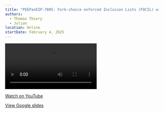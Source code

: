 ```yaml
---
title: "PEEPanEIP-7805: Fork-choice enforced Inclusion Lists (FOCIL) with Thomas Thiery & Julian Ma"
authors:
  - Thomas Thiery
  - Julian
location: Online
startDate: February 4, 2025
---
```


<video src="https://youtu.be/cUGyLx-mf6I?si=h98mKRZYiHP78sGR"></video>

[Watch on YouTube](https://youtu.be/cUGyLx-mf6I?si=h98mKRZYiHP78sGR)

[View Google slides](https://docs.google.com/presentation/d/1BFH_xO5Xnz-exSRH1IqB0j9ax-FTaX7nRrq1tN-iZEc/edit?usp=sharing)
